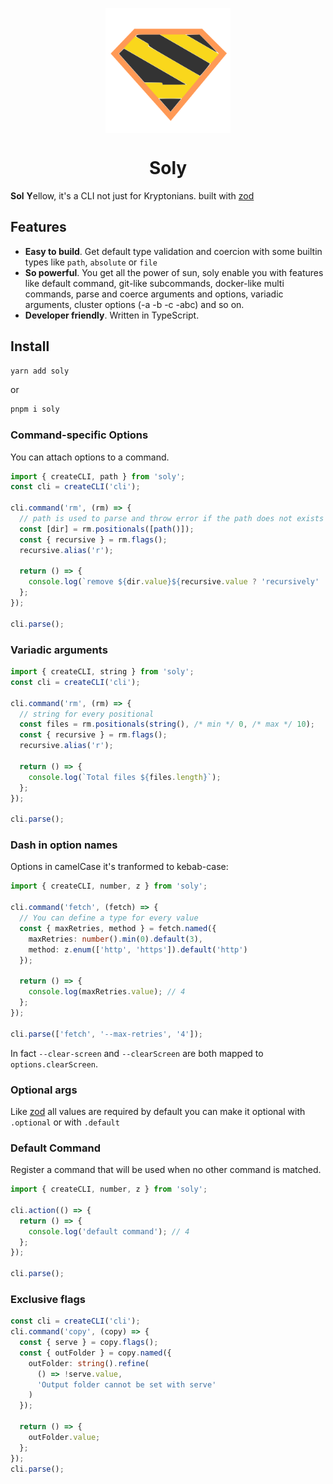 <p align="center">
  <img src="logo.svg" width="200px" align="center" />
  <h1 align="center">Soly</h1>
</p>

**Sol** **Y**ellow, it's a CLI not just for Kryptonians. built with [zod](https://github.com/colinhacks/zod)

## Features

- **Easy to build**. Get default type validation and coercion with some builtin types like `path`, `absolute` or `file`
- **So powerful**. You get all the power of sun, soly enable you with features like default command, git-like subcommands, docker-like multi commands, parse and coerce arguments and options, variadic arguments, cluster options (-a -b -c -abc) and so on.
- **Developer friendly**. Written in TypeScript.

## Install

```bash
yarn add soly
```

or

```bash
pnpm i soly
```

### Command-specific Options

You can attach options to a command.

```ts
import { createCLI, path } from 'soly';
const cli = createCLI('cli');

cli.command('rm', (rm) => {
  // path is used to parse and throw error if the path does not exists
  const [dir] = rm.positionals([path()]);
  const { recursive } = rm.flags();
  recursive.alias('r');

  return () => {
    console.log(`remove ${dir.value}${recursive.value ? 'recursively' : ''}`);
  };
});

cli.parse();
```

### Variadic arguments

```ts
import { createCLI, string } from 'soly';
const cli = createCLI('cli');

cli.command('rm', (rm) => {
  // string for every positional
  const files = rm.positionals(string(), /* min */ 0, /* max */ 10);
  const { recursive } = rm.flags();
  recursive.alias('r');

  return () => {
    console.log(`Total files ${files.length}`);
  };
});

cli.parse();
```

### Dash in option names

Options in camelCase it's tranformed to kebab-case:

```ts
import { createCLI, number, z } from 'soly';

cli.command('fetch', (fetch) => {
  // You can define a type for every value
  const { maxRetries, method } = fetch.named({
    maxRetries: number().min(0).default(3),
    method: z.enum(['http', 'https']).default('http')
  });

  return () => {
    console.log(maxRetries.value); // 4
  };
});

cli.parse(['fetch', '--max-retries', '4']);
```

In fact `--clear-screen` and `--clearScreen` are both mapped to `options.clearScreen`.

### Optional args

Like [zod](https://github.com/colinhacks/zod) all values are required by default you can make it optional with `.optional` or with `.default`

### Default Command

Register a command that will be used when no other command is matched.

```ts
import { createCLI, number, z } from 'soly';

cli.action(() => {
  return () => {
    console.log('default command'); // 4
  };
});

cli.parse();
```

### Exclusive flags

```ts
const cli = createCLI('cli');
cli.command('copy', (copy) => {
  const { serve } = copy.flags();
  const { outFolder } = copy.named({
    outFolder: string().refine(
      () => !serve.value,
      'Output folder cannot be set with serve'
    )
  });

  return () => {
    outFolder.value;
  };
});
cli.parse();
```
